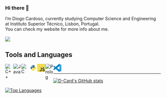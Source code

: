 ### Hi there 👋

I’m Diogo Cardoso, currently studying Computer Science and Engineering at Instituto Superior Técnico, Lisbon, Portugal.   
You can check my website for more info about me.

<img align="center"  width="100px" src="https://media.tenor.com/images/d177259c992b3b9e004fffeb733b5e16/tenor.gif" />

  
## Tools and Languages
[<img align="left" alt="C++" width="26px" src="https://i.imgur.com/GInMcT8.png" />][github]
[<img align="left" alt="Java" width="26px" src="https://tinycode.hk/wp-content/uploads/2015/01/java-logo-png-300x300.png" />][github]
[<img align="left" alt="C" width="26px" src="https://external-content.duckduckgo.com/iu/?u=https%3A%2F%2Fwww.pinclipart.com%2Fpicdir%2Fbig%2F396-3965857_c-c-programming-language-logo-clipart.png&f=1&nofb=1" />][github]
[<img align="left" alt="Python" width="26px" src="https://raw.githubusercontent.com/github/explore/80688e429a7d4ef2fca1e82350fe8e3517d3494d/topics/python/python.png" />][github]
[<img align="left" alt="JavaScript" width="26px" src="https://raw.githubusercontent.com/github/explore/80688e429a7d4ef2fca1e82350fe8e3517d3494d/topics/javascript/javascript.png" />][github]
[<img align="left" alt="Prolog" width="26px" src="https://external-content.duckduckgo.com/iu/?u=https%3A%2F%2Favatars1.githubusercontent.com%2Fu%2F6884283%3Fs%3D280%26v%3D4&f=1&nofb=1" />][github]
[<img align="left" alt="Visual Studio Code" width="26px" src="https://raw.githubusercontent.com/github/explore/80688e429a7d4ef2fca1e82350fe8e3517d3494d/topics/visual-studio-code/visual-studio-code.png" />][github]

<br />

---
[![D-Card's GitHub stats](https://github-readme-stats.vercel.app/api?username=D-Card&show_icons=true&theme=dark)](https://github.com/anuraghazra/github-readme-stats)

[![Top Languages](https://github-readme-stats.vercel.app/api/top-langs/?username=D-Card&layout=compact&theme=dark&langs_count=8)](https://github.com/anuraghazra/github-readme-stats)

[github]: https://github.com/D-Card
 
